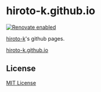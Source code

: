 # hiroto-k.github.io

[![Renovate enabled](https://img.shields.io/badge/renovate-enabled-brightgreen.svg)](https://renovatebot.com/)

[hiroto-k](https://github.com/hiroto-k)'s github pages.

[hiroto-k.github.io](https://hiroto-k.github.io/)

## License

[MIT License](https://github.com/hiroto-k/hiroto-k.github.io/blob/master/LICENSE "MIT License")
